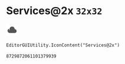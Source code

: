 # Services@2x `32x32`
<img src="/img/Services@2x.png" width=32 height=32>

``` CSharp
EditorGUIUtility.IconContent("Services@2x")
```
```
8729872061101379939
```
